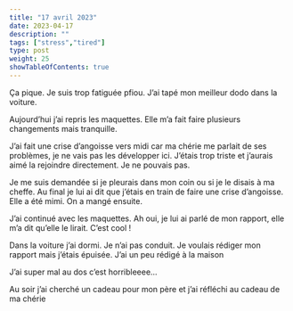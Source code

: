 ```yaml
---
title: "17 avril 2023"
date: 2023-04-17
description: ""
tags: ["stress","tired"]
type: post
weight: 25
showTableOfContents: true
---
```


Ça pique. Je suis trop fatiguée pfiou. J’ai tapé mon meilleur dodo dans la voiture.

Aujourd’hui j’ai repris les maquettes. Elle m’a fait faire plusieurs changements mais tranquille.

J’ai fait une crise d’angoisse vers midi car ma chérie me parlait de ses problèmes, je ne vais pas les développer ici. J’étais trop triste et j’aurais aimé la rejoindre directement. Je ne pouvais pas.

Je me suis demandée si je pleurais dans mon coin ou si je le disais à ma cheffe. Au final je lui ai dit que j’étais en train de faire une crise d’angoisse. Elle a été mimi. On a mangé ensuite.

J’ai continué avec les maquettes. Ah oui, je lui ai parlé de mon rapport, elle m’a dit qu’elle le lirait. C’est cool !

Dans la voiture j’ai dormi. Je n’ai pas conduit. Je voulais rédiger mon rapport mais j’étais épuisée. J’ai un peu rédigé à la maison

J’ai super mal au dos c’est horribleeee…

Au soir j’ai cherché un cadeau pour mon père et j’ai réfléchi au cadeau de ma chérie 